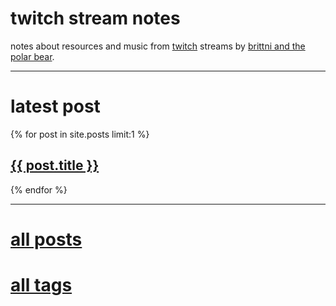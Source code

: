 # twitch stream notes

notes about resources and music from <a href="https://www.twitch.tv/" target="_blank" rel="noopener noreferrer">twitch</a> streams by <a href="https://www.twitch.tv/brittniandthepolarbear" target="_blank" rel="noopener noreferrer">brittni and the polar bear</a>.

----

# latest post

{% for post in site.posts limit:1 %}
  <h2><a href=".{{ post.url }}">{{ post.title }}</a></h2>
{% endfor %}

----

# [all posts](./all-posts.md)

# [all tags](./all-tags.md)
